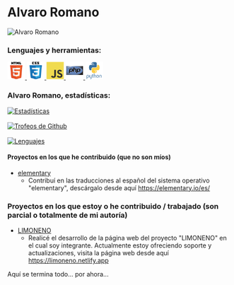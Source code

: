 # Alvaro Romano
<p align="left"> <img src="https://komarev.com/ghpvc/?username=AlvaroRomanoOk&label=Profile%20Views&color=ff0000&style=flat" alt="Alvaro Romano" /> </p>
<h3 align="left">Lenguajes y herramientas:</h3>
<p align="left"> <a href="https://www.w3.org/html/" target="_blank"> <img src="https://raw.githubusercontent.com/devicons/devicon/master/icons/html5/html5-original-wordmark.svg" alt="html5" width="40" height="40"/> <a href="https://www.w3schools.com/css/" target="_blank"> <img src="https://raw.githubusercontent.com/devicons/devicon/master/icons/css3/css3-original-wordmark.svg" alt="css3" width="40" height="40"/> </a> </a> <a href="https://developer.mozilla.org/en-US/docs/Web/JavaScript" target="_blank"> <img src="https://raw.githubusercontent.com/devicons/devicon/master/icons/javascript/javascript-original.svg" alt="javascript" width="40" height="40"/> </a> <a href="https://www.php.net" target="_blank"> <img src="https://raw.githubusercontent.com/devicons/devicon/master/icons/php/php-original.svg" alt="php" width="40" height="40"/> </a> <a href="https://python.org" target="_blank"> <img src="https://raw.githubusercontent.com/devicons/devicon/master/icons/python/python-original-wordmark.svg" alt="python" width="40" height="40"/> </a> </p>

### Alvaro Romano, estadísticas:

[![Estadísticas](https://github-readme-stats.vercel.app/api?username=AlvaroRomanoOK&count_private=true&show_icons=true&theme=dark)](https://github-readme-stats.vercel.app/api?username=AlvaroRomanoOK&count_private=true&show_icons=true&theme=blue-green)<br><br>
[![Trofeos de Github](https://github-profile-trophy.vercel.app/?username=AlvaroRomanoOK&theme=darkhub)](https://github.com/ryo-ma/github-profile-trophy)<br><br>
[![Lenguajes](https://github-readme-stats.vercel.app/api/top-langs/?username=AlvaroRomanoOK&layout=compact&theme=dark)](https://github.com/anuraghazra/github-readme-stats)

#### Proyectos en los que he contribuido (que no son míos)
* [elementary](https://github.com/elementary)
  * Contribuí en las traducciones al español del sistema operativo "elementary", descárgalo desde aquí https://elementary.io/es/

### Proyectos en los que estoy o he contribuido / trabajado (son parcial o totalmente de mi autoría)
* [LIMONENO](https://gitgub.com/AlvaroRomanoOk/limoneno-web)
  * Realicé el desarrollo de la página web del proyecto "LIMONENO" en el cual soy integrante. Actualmente estoy ofreciendo soporte y actualizaciones, visita la página web desde aquí https://limoneno.netlify.app

Aquí se termina todo... por ahora...
